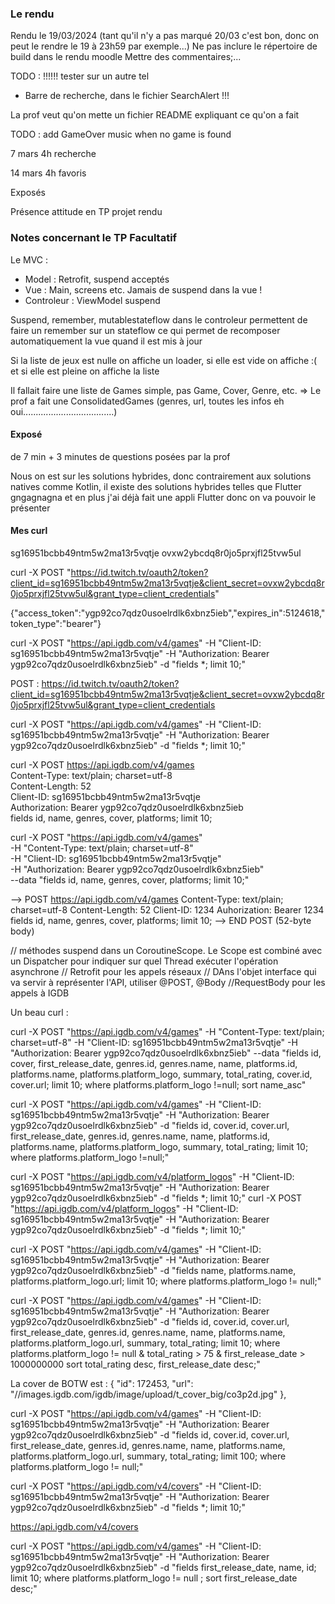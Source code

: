 ### Le rendu
Rendu le 19/03/2024 (tant qu'il n'y a pas marqué 20/03 c'est bon, donc on peut le rendre le 19 à 23h59 par exemple...)
Ne pas inclure le répertoire de build dans le rendu moodle
Mettre des commentaires;...

TODO :
!!!!!! tester sur un autre tel 


- Barre de recherche, dans le fichier SearchAlert !!!

La prof veut qu'on mette un fichier README expliquant ce qu'on a fait

TODO : add GameOver music when no game is found

7 mars 4h recherche

14 mars 4h favoris

Exposés

Présence
attitude en TP
projet rendu

### Notes concernant le TP Facultatif
Le MVC :
- Model : Retrofit, suspend acceptés
- Vue : Main, screens etc. Jamais de suspend dans la vue !
- Controleur : ViewModel suspend

Suspend, remember, mutablestateflow dans le controleur permettent de faire un remember sur un stateflow ce qui permet de recomposer automatiquement la vue quand il est mis à jour

Si la liste de jeux est nulle on affiche un loader, si elle est vide on affiche :( et si elle est pleine on affiche la liste

Il fallait faire une liste de Games simple, pas Game, Cover, Genre, etc.
=> Le prof a fait une ConsolidatedGames (genres, url, toutes les infos eh oui....................................)

#### Exposé
de 7 min + 3 minutes de questions posées par la prof

Nous on est sur les solutions hybrides, donc contrairement aux solutions natives comme Kotlin, il existe des solutions hybrides telles que Flutter gngagnagna et en plus j'ai déjà fait une appli Flutter donc on va pouvoir le présenter 


#### Mes curl
sg16951bcbb49ntm5w2ma13r5vqtje
ovxw2ybcdq8r0jo5prxjfl25tvw5ul


curl -X POST "https://id.twitch.tv/oauth2/token?client_id=sg16951bcbb49ntm5w2ma13r5vqtje&client_secret=ovxw2ybcdq8r0jo5prxjfl25tvw5ul&grant_type=client_credentials"

{"access_token":"ygp92co7qdz0usoelrdlk6xbnz5ieb","expires_in":5124618,"token_type":"bearer"}

curl -X POST "https://api.igdb.com/v4/games" -H "Client-ID: sg16951bcbb49ntm5w2ma13r5vqtje" -H "Authorization: Bearer ygp92co7qdz0usoelrdlk6xbnz5ieb" -d "fields *; limit 10;"


POST : https://id.twitch.tv/oauth2/token?client_id=sg16951bcbb49ntm5w2ma13r5vqtje&client_secret=ovxw2ybcdq8r0jo5prxjfl25tvw5ul&grant_type=client_credentials

curl -X POST "https://api.igdb.com/v4/games" -H "Client-ID: sg16951bcbb49ntm5w2ma13r5vqtje" -H "Authorization: Bearer ygp92co7qdz0usoelrdlk6xbnz5ieb" -d "fields *; limit 10;"


curl -X POST https://api.igdb.com/v4/games \
Content-Type: text/plain; charset=utf-8 \
Content-Length: 52 \
Client-ID: sg16951bcbb49ntm5w2ma13r5vqtje \
Authorization: Bearer ygp92co7qdz0usoelrdlk6xbnz5ieb \
fields id, name, genres, cover, platforms; limit 10;

curl -X POST "https://api.igdb.com/v4/games" \
-H "Content-Type: text/plain; charset=utf-8" \
-H "Client-ID: sg16951bcbb49ntm5w2ma13r5vqtje" \
-H "Authorization: Bearer ygp92co7qdz0usoelrdlk6xbnz5ieb" \
--data "fields id, name, genres, cover, platforms; limit 10;"

--> POST https://api.igdb.com/v4/games
Content-Type: text/plain; charset=utf-8
Content-Length: 52
Client-ID: 1234
Auhorization: Bearer 1234
fields id, name, genres, cover, platforms; limit 10;
--> END POST (52-byte body)


// méthodes suspend dans un CoroutineScope. Le Scope est combiné avec un Dispatcher pour indiquer sur quel Thread exécuter l'opération asynchrone
// Retrofit pour les appels réseaux
// DAns l'objet interface qui va servir à représenter l'API, utiliser @POST, @Body
//RequestBody pour les appels à IGDB


Un beau curl :

curl -X POST "https://api.igdb.com/v4/games" 
-H "Content-Type: text/plain; charset=utf-8" 
-H "Client-ID: sg16951bcbb49ntm5w2ma13r5vqtje" 
-H "Authorization: Bearer ygp92co7qdz0usoelrdlk6xbnz5ieb" 
--data "fields id, cover, first_release_date, genres.id, genres.name, name, platforms.id, platforms.name, platforms.platform_logo, summary, total_rating, cover.id, cover.url; limit 10; where platforms.platform_logo !=null; sort name_asc"


curl -X POST "https://api.igdb.com/v4/games" -H "Client-ID: sg16951bcbb49ntm5w2ma13r5vqtje" -H "Authorization: Bearer ygp92co7qdz0usoelrdlk6xbnz5ieb" -d "fields id, cover.id, cover.url, first_release_date, genres.id, genres.name, name, platforms.id, platforms.name, platforms.platform_logo, summary, total_rating; limit 10; where platforms.platform_logo !=null;"


curl -X POST "https://api.igdb.com/v4/platform_logos" -H "Client-ID: sg16951bcbb49ntm5w2ma13r5vqtje" -H "Authorization: Bearer ygp92co7qdz0usoelrdlk6xbnz5ieb" -d "fields *; limit 10;"
curl -X POST "https://api.igdb.com/v4/platform_logos" -H "Client-ID: sg16951bcbb49ntm5w2ma13r5vqtje" -H "Authorization: Bearer ygp92co7qdz0usoelrdlk6xbnz5ieb" -d "fields *; limit 10;"

curl -X POST "https://api.igdb.com/v4/games" -H "Client-ID: sg16951bcbb49ntm5w2ma13r5vqtje" -H "Authorization: Bearer ygp92co7qdz0usoelrdlk6xbnz5ieb" -d "fields name, platforms.name, platforms.platform_logo.url; limit 10; where platforms.platform_logo != null;"

curl -X POST "https://api.igdb.com/v4/games" -H "Client-ID: sg16951bcbb49ntm5w2ma13r5vqtje" -H "Authorization: Bearer ygp92co7qdz0usoelrdlk6xbnz5ieb" -d "fields id, cover.id, cover.url, first_release_date, genres.id, genres.name, name, platforms.name, platforms.platform_logo.url, summary, total_rating;  limit 10; where platforms.platform_logo != null & total_rating > 75  & first_release_date > 1000000000  sort total_rating desc, first_release_date desc;"


La cover de BOTW est :
{
"id": 172453,
"url": "//images.igdb.com/igdb/image/upload/t_cover_big/co3p2d.jpg"
},

curl -X POST "https://api.igdb.com/v4/games" -H "Client-ID: sg16951bcbb49ntm5w2ma13r5vqtje" -H "Authorization: Bearer ygp92co7qdz0usoelrdlk6xbnz5ieb" -d "fields id, cover.id, cover.url, first_release_date, genres.id, genres.name, name, platforms.name, platforms.platform_logo.url, summary, total_rating; limit 100; where platforms.platform_logo != null;"



curl -X POST "https://api.igdb.com/v4/covers" -H "Client-ID: sg16951bcbb49ntm5w2ma13r5vqtje" -H "Authorization: Bearer ygp92co7qdz0usoelrdlk6xbnz5ieb" -d "fields *; limit 10;"

https://api.igdb.com/v4/covers

curl -X POST "https://api.igdb.com/v4/games" -H "Client-ID: sg16951bcbb49ntm5w2ma13r5vqtje" -H "Authorization: Bearer ygp92co7qdz0usoelrdlk6xbnz5ieb" -d "fields first_release_date, name, id; limit 10; where platforms.platform_logo != null ; sort first_release_date desc;"
